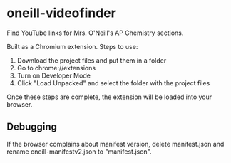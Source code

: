 # oneill-videofinder
Find YouTube links for Mrs. O'Neill's AP Chemistry sections.

Built as a Chromium extension. Steps to use:

1. Download the project files and put them in a folder
2. Go to chrome://extensions
3. Turn on Developer Mode
4. Click "Load Unpacked" and select the folder with the project files

Once these steps are complete, the extension will be loaded into your browser.

## Debugging
If the browser complains about manifest version, delete manifest.json and rename oneill-manifestv2.json to "manifest.json".
